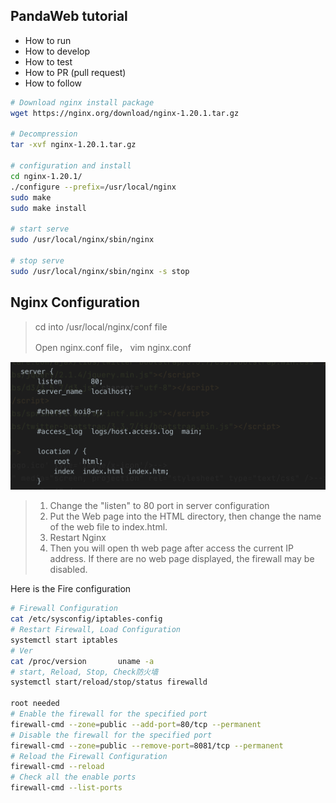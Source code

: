 ## PandaWeb tutorial

* How to run
* How to develop
* How to test
* How to PR (pull request)
* How to follow


```bash
# Download nginx install package
wget https://nginx.org/download/nginx-1.20.1.tar.gz

# Decompression
tar -xvf nginx-1.20.1.tar.gz 

# configuration and install
cd nginx-1.20.1/
./configure --prefix=/usr/local/nginx
sudo make
sudo make install

# start serve
sudo /usr/local/nginx/sbin/nginx 

# stop serve
sudo /usr/local/nginx/sbin/nginx -s stop
```



## Nginx Configuration

> cd into /usr/local/nginx/conf file
>
> Open nginx.conf file， vim nginx.conf

![Nginx_configuration](images/README/Nginx_configuration.png)

> 1. Change the "listen" to 80 port in server configuration
> 2. Put the Web page into the HTML directory, then change the name of the web file to index.html. 
> 3. Restart Nginx
> 4. Then you will open th web page after access the current IP address. If there are no web page displayed, the firewall may be disabled.

Here is the Fire configuration

````bash
# Firewall Configuration
cat /etc/sysconfig/iptables-config
# Restart Firewall, Load Configuration
systemctl start iptables
# Ver
cat /proc/version		uname -a
# start, Reload, Stop, Check防火墙
systemctl start/reload/stop/status firewalld

root needed
# Enable the firewall for the specified port
firewall-cmd --zone=public --add-port=80/tcp --permanent
# Disable the firewall for the specified port
firewall-cmd --zone=public --remove-port=8081/tcp --permanent 
# Reload the Firewall Configuration
firewall-cmd --reload   
# Check all the enable ports
firewall-cmd --list-ports   
````

